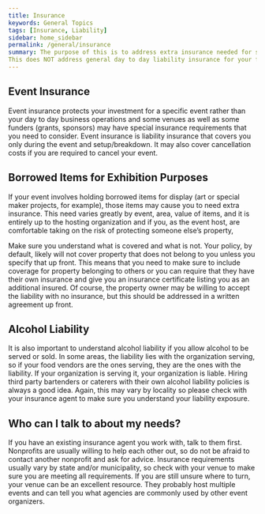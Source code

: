 ```yaml
---
title: Insurance
keywords: General Topics
tags: [Insurance, Liability]
sidebar: home_sidebar
permalink: /general/insurance
summary: The purpose of this is to address extra insurance needed for special events. 
This does NOT address general day to day liability insurance for your facility. 
---
```



## Event Insurance
Event insurance protects your investment for a specific event rather than your day to day business operations and some venues as well as some funders (grants, sponsors) may have special insurance requirements that you need to consider. Event insurance is liability insurance that covers you only during the event and setup/breakdown. It may also cover cancellation costs if you are required to cancel your event. 

## Borrowed Items for Exhibition Purposes
If your event involves holding borrowed items for display (art or special maker projects, for example), those items may cause you to need extra insurance. This need varies greatly by event, area, value of items, and it is entirely up to the hosting organization and if you, as the event host, are comfortable taking on the risk of protecting someone else’s property, 

Make sure you understand what is covered and what is not. Your policy, by default, likely will not cover property that does not belong to you unless you specify that up front. This means that you need to make sure to include coverage for property belonging to others or you can require that they have their own insurance and give you an insurance certificate listing you as an additional insured. Of course, the property owner may be willing to accept the liability with no insurance, but this should be addressed in a written agreement up front.

## Alcohol Liability
It is also important to understand alcohol liability if you allow alcohol to be served or sold. In some areas, the liability lies with the organization serving, so if your food vendors are the ones serving, they are the ones with the liability. If your organization is serving it, your organization is liable. Hiring third party bartenders or caterers with their own alcohol liability policies is always a good idea. Again, this may vary by locality so please check with your insurance agent to make sure you understand your liability exposure.

## Who can I talk to about my needs?
If you have an existing insurance agent you work with, talk to them first. Nonprofits are usually willing to help each other out, so do not be afraid to contact another nonprofit and ask for advice. Insurance requirements usually vary by state and/or municipality, so check with your venue to make sure you are meeting all requirements. If you are still unsure where to turn, your venue can be an excellent resource. They probably host multiple events and can tell you what agencies are commonly used by other event organizers.




